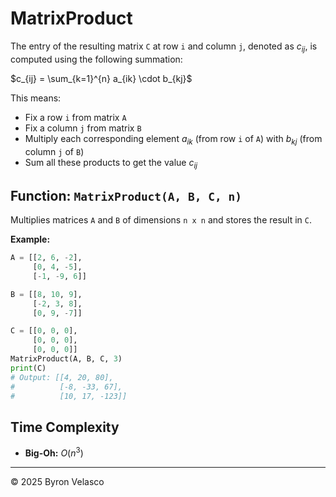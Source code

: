 # **MatrixProduct**

The entry of the resulting matrix `C` at row `i` and column `j`, denoted as $c_{ij}$, is computed using the following summation:  

$c_{ij} = \sum_{k=1}^{n} a_{ik} \cdot b_{kj}$
     
This means:
- Fix a row `i` from matrix `A`
- Fix a column `j` from matrix `B`
- Multiply each corresponding element $a_{ik}$ (from row `i` of `A`) with $b_{kj}$ (from column `j` of `B`)
- Sum all these products to get the value $c_{ij}$

## **Function:** `MatrixProduct(A, B, C, n)`

Multiplies matrices `A` and `B` of dimensions `n x n` and stores the result in `C`.

**Example:**
```python
A = [[2, 6, -2],
     [0, 4, -5],
     [-1, -9, 6]]

B = [[8, 10, 9],
     [-2, 3, 8],
     [0, 9, -7]]

C = [[0, 0, 0],
     [0, 0, 0],
     [0, 0, 0]]
MatrixProduct(A, B, C, 3)
print(C)
# Output: [[4, 20, 80],
#          [-8, -33, 67],
#          [10, 17, -123]]
```

## **Time Complexity**

- **Big-Oh:** $O(n^3)$

---

© 2025 Byron Velasco